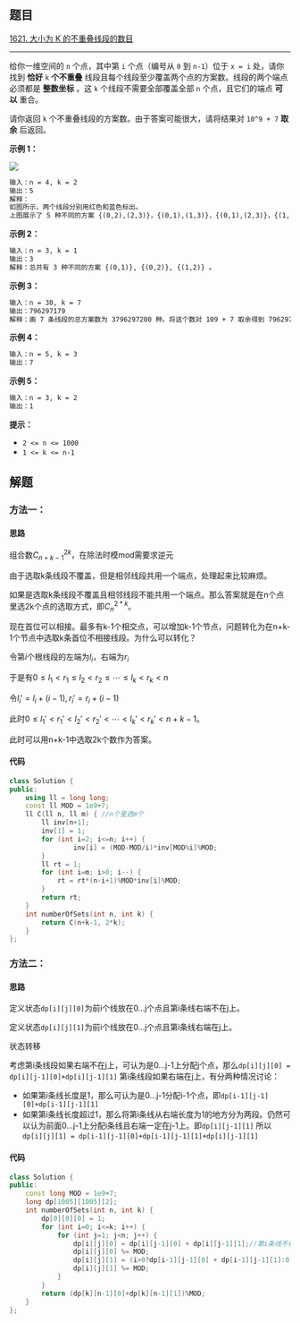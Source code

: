## 题目

[1621. 大小为 K 的不重叠线段的数目](https://leetcode.cn/problems/number-of-sets-of-k-non-overlapping-line-segments/)

---

给你一维空间的 `n` 个点，其中第 `i` 个点（编号从 `0` 到 `n-1`）位于 `x = i` 处，请你找到 **恰好** `k` **个不重叠** 线段且每个线段至少覆盖两个点的方案数。线段的两个端点必须都是 **整数坐标** 。这 `k` 个线段不需要全部覆盖全部 `n` 个点，且它们的端点 **可以** 重合。

请你返回 `k` 个不重叠线段的方案数。由于答案可能很大，请将结果对 `10^9 + 7` **取余** 后返回。

  

**示例 1：**

![](https://assets.leetcode-cn.com/aliyun-lc-upload/uploads/2020/10/17/ex1.png)
```txt
输入：n = 4, k = 2
输出：5
解释：
如图所示，两个线段分别用红色和蓝色标出。
上图展示了 5 种不同的方案 {(0,2),(2,3)}，{(0,1),(1,3)}，{(0,1),(2,3)}，{(1,2),(2,3)}，{(0,1),(1,2)} 。
```

**示例 2：**

```txt
输入：n = 3, k = 1
输出：3
解释：总共有 3 种不同的方案 {(0,1)}, {(0,2)}, {(1,2)} 。
```

**示例 3：**

```txt
输入：n = 30, k = 7
输出：796297179
解释：画 7 条线段的总方案数为 3796297200 种。将这个数对 109 + 7 取余得到 796297179 。
```

**示例 4：**

```txt
输入：n = 5, k = 3
输出：7
```

**示例 5：**

```txt
输入：n = 3, k = 2
输出：1
```
  

**提示：**

-   `2 <= n <= 1000`
-   `1 <= k <= n-1`

  

## 解题

### 方法一：

#### 思路

组合数$C_{n+k-1}^{2k}$，在除法时模mod需要求逆元

由于选取k条线段不覆盖，但是相邻线段共用一个端点，处理起来比较麻烦。

如果是选取k条线段不覆盖且相邻线段不能共用一个端点。那么答案就是在n个点里选2k个点的选取方式，即$C_{n}^{2 * k}$。

现在首位可以相接。最多有k-1个相交点，可以增加k-1个节点，问题转化为在n+k-1个节点中选取k条首位不相接线段。为什么可以转化？

令第$i$个根线段的左端为$l_i$，右端为$r_i$

于是有$0 \le l_1<r_1 \le l_2<r_2 \le \cdots \le l_k < r_k < n$

令$l_i'=l_i+(i-1), r_i'=r_i+(i-1)$

此时$0 \le l_1'<r_1' < l_2'<r_2' < \cdots < l_k' < r_k'< n+k-1$。

此时可以用n+k-1中选取2k个数作为答案。

#### 代码

```cpp
class Solution {
public:
    using ll = long long;
    const ll MOD = 1e9+7;
    ll C(ll n, ll m) { //n个里选m个
        ll inv[n+1];
        inv[1] = 1;
        for (int i=2; i<=n; i++) {
                inv[i] = (MOD-MOD/i)*inv[MOD%i]%MOD;
        }
        ll rt = 1;
        for (int i=m; i>0; i--) {
            rt = rt*(n-i+1)%MOD*inv[i]%MOD;
        }
        return rt;
    }
    int numberOfSets(int n, int k) {
        return C(n+k-1, 2*k);
    }
};
```
### 方法二：

#### 思路
定义状态`dp[i][j][0]`为前i个线放在0...j个点且第i条线右端不在j上。

定义状态`dp[i][j][1]`为前i个线放在0...j个点且第i条线右端在j上。

状态转移

考虑第i条线段如果右端不在j上，可认为是0...j-1上分配j个点，那么`dp[i][j][0] = dp[i][j-1][0]+dp[i][j-1][1]`
第i条线段如果右端在j上，有分两种情况讨论：

* 如果第i条线长度是1，那么可认为是0...j-1分配i-1个点，即`dp[i-1][j-1][0]+dp[i-1][j-1][1]`
* 如果第i条线长度超过1，那么将第i条线从右端长度为1的地方分为两段。仍然可以认为前面0...j-1上分配i条线且右端一定在j-1上。即`dp[i][j-1][1]`
所以`dp[i][j][1] = dp[i-1][j-1][0]+dp[i-1][j-1][1]+dp[i][j-1][1]`

#### 代码

```cpp
class Solution {
public:
    const long MOD = 1e9+7;
    long dp[1005][1005][2];
    int numberOfSets(int n, int k) {
        dp[0][0][0] = 1;
        for (int i=0; i<=k; i++) {
            for (int j=1; j<n; j++) {
                dp[i][j][0] = dp[i][j-1][0] + dp[i][j-1][1];//第i条线不在j上
                dp[i][j][0] %= MOD;
                dp[i][j][1] = (i>0?dp[i-1][j-1][0] + dp[i-1][j-1][1]:0) + dp[i][j-1][1];
                dp[i][j][1] %= MOD;
            }
        }
        return (dp[k][n-1][0]+dp[k][n-1][1])%MOD;
    }
};
```
